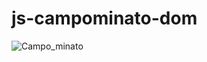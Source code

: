 # js-campominato-dom

![Campo_minato](https://user-images.githubusercontent.com/109558656/236489058-ae7d833c-9d4b-4878-8832-07d8dfeab4b4.png)
